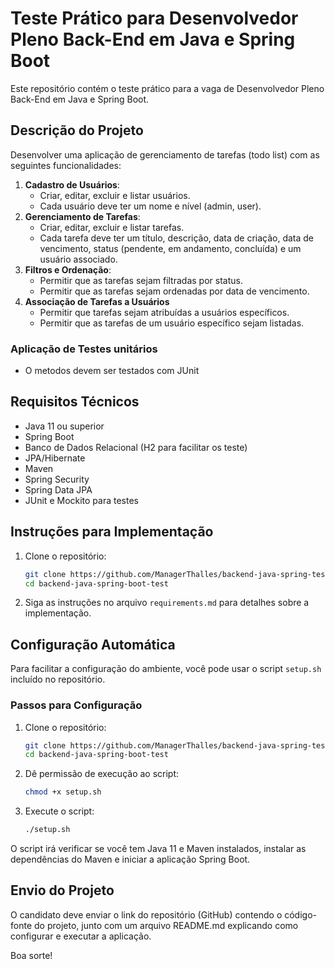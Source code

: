 # Teste Prático para Desenvolvedor Pleno Back-End em Java e Spring Boot

Este repositório contém o teste prático para a vaga de Desenvolvedor Pleno Back-End em Java e Spring Boot.

## Descrição do Projeto

Desenvolver uma aplicação de gerenciamento de tarefas (todo list) com as seguintes funcionalidades:

1. **Cadastro de Usuários**:
   - Criar, editar, excluir e listar usuários.
   - Cada usuário deve ter um nome e nível (admin, user).
2. **Gerenciamento de Tarefas**:
   - Criar, editar, excluir e listar tarefas.
   - Cada tarefa deve ter um título, descrição, data de criação, data de vencimento, status (pendente, em andamento, concluída) e um usuário associado.
3. **Filtros e Ordenação**:
   - Permitir que as tarefas sejam filtradas por status.
   - Permitir que as tarefas sejam ordenadas por data de vencimento.
4. **Associação de Tarefas a Usuários**
   - Permitir que tarefas sejam atribuídas a usuários específicos.
   - Permitir que as tarefas de um usuário específico sejam listadas.
   
### Aplicação de Testes unitários
   - O metodos devem ser testados com JUnit

## Requisitos Técnicos

- Java 11 ou superior
- Spring Boot
- Banco de Dados Relacional (H2 para facilitar os teste)
- JPA/Hibernate
- Maven
- Spring Security
- Spring Data JPA
- JUnit e Mockito para testes

## Instruções para Implementação

1. Clone o repositório:
   ```bash
   git clone https://github.com/ManagerThalles/backend-java-spring-test.git
   cd backend-java-spring-boot-test
2. Siga as instruções no arquivo `requirements.md` para detalhes sobre a implementação.

## Configuração Automática

Para facilitar a configuração do ambiente, você pode usar o script `setup.sh` incluído no repositório. 

### Passos para Configuração

1. Clone o repositório:
    ```bash
    git clone https://github.com/ManagerThalles/backend-java-spring-test.git
    cd backend-java-spring-boot-test
    ```

2. Dê permissão de execução ao script:
    ```bash
    chmod +x setup.sh
    ```

3. Execute o script:
    ```bash
    ./setup.sh
    ```

O script irá verificar se você tem Java 11 e Maven instalados, instalar as dependências do Maven e iniciar a aplicação Spring Boot.

## Envio do Projeto
O candidato deve enviar o link do repositório (GitHub) contendo o código-fonte do projeto, junto com um arquivo README.md explicando como configurar e executar a aplicação.

Boa sorte!
